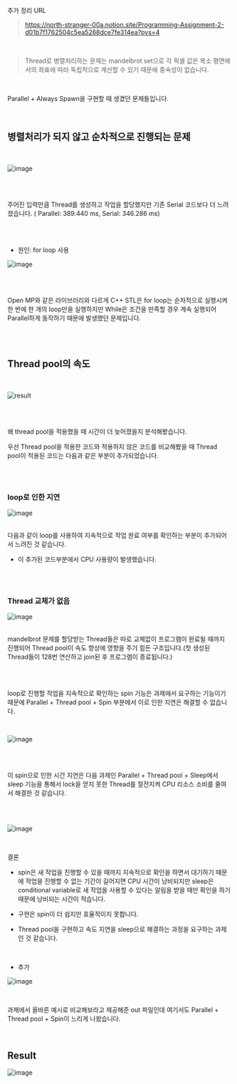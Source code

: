 추가 정리 URL

> https://north-stranger-00a.notion.site/Programming-Assignment-2-d01b7f1762504c5ea5268dce7fe314ea?pvs=4

</br>

>  Thread로 병렬처리하는 문제는 mandelbrot set으로 각 픽셀 값은 복소 평면에서의 좌표에 따라 독립적으로 계산할 수 있기 때문에 종속성이 없습니다.

</br>

Parallel + Always Spawn을 구현할 때 생겼던 문제들입니다.

</br>

## 병렬처리가 되지 않고 순차적으로 진행되는 문제
</br>


![image](https://github.com/audrb1999/CS149_assignment/assets/68139415/5a724c40-b5e7-4f56-9bc9-08b4f13361b0)

</br>
</br>

주어진 입력만큼 Thread를 생성하고 작업을 할당했지만 기존 Serial 코드보다 더 느려졌습니다. ( Parallel: 389.440 ms, Serial: 346.286 ms)

</br>
</br>

- 원인: for loop 사용

![image](https://github.com/audrb1999/CS149_assignment/assets/68139415/e7202dd7-fee1-41c3-9e4a-9ee4bcf90e1f)

</br>
</br>

Open MP와 같은 라이브러리와 다르게 C++ STL은 for loop는 순차적으로 실행시켜 한 번에 한 개의 loop만을 실행하지만 While은 조건을 만족할 경우 계속 실행되어 Parallel하게 동작하기 때문에 발생했던 문제입니다.

</br>
</br>

## Thread pool의 속도 
</br>

![result](https://github.com/audrb1999/CS149_assignment/assets/68139415/f9028005-7142-41f8-b72d-95aae7b59afa)


</br>
</br>

왜 thread pool을 적용했을 때 시간이 더 늦어졌을지 분석해봤습니다.

우선 Thread pool을 적용한 코드와 적용하지 않은 코드를 비교해봤을 때 Thread pool이 적용된 코드는 다음과 같은 부분이 추가되었습니다.

</br>
</br>

### loop로 인한 지연

![image](https://github.com/audrb1999/CS149_assignment/assets/68139415/2af3b1fd-05cb-4a99-b006-c6202fbc17fe)
</br>
</br>

다음과 같이 loop를 사용하여 지속적으로 작업 완료 여부를 확인하는 부분이 추가되어서 느려진 것 같습니다.
- 이 추가된 코드부분에서 CPU 사용량이 발생했습니다.

</br>
</br>

### Thread 교체가 없음

![image](https://github.com/audrb1999/CS149_assignment/assets/68139415/cc4b14fc-011f-41af-af02-57e2e4e8a95b)
</br>
</br>

mandelbrot 문제를 할당받는 Thread들은 따로 교체없이 프로그램이 완료될 때까지 진행되어 Thread pool이 속도 향상에 영향을 주기 힘든 구조입니다.(첫 생성된 Thread들이 128번 연산하고 join된 후 프로그램이 종료됩니다.)

</br>
</br>

loop로 진행할 작업을 지속적으로 확인하는 spin 기능은 과제에서 요구하는 기능이기 때문에 Parallel + Thread pool + Spin 부분에서 이로 인한 지연은 해결할 수 없습니다.

</br>

![image](https://github.com/audrb1999/CS149_assignment/assets/68139415/d8f2adf0-d436-45d5-a274-3ef2f5996d95)

</br>
</br>

이 spin으로 인한 시간 지연은 다음 과제인 Parallel + Thread pool + Sleep에서 sleep 기능을 통해서 lock을 얻지 못한 Thread를 절전지켜 CPU 리소스 소비를 줄여서 해결한 것 같습니다.

</br>
</br>

![image](https://github.com/audrb1999/CS149_assignment/assets/68139415/b9f584ff-8cde-4890-a0cf-a93150a3daaf)

</br>

결론

- spin은 새 작업을 진행할 수 있을 때까지 지속적으로 확인을 하면서 대기하기 때문에 작업을 진행할 수 없는 기간이 길어지면 CPU 시간이 낭비되지만 sleep은 conditional variable로 새 작업을 사용할 수 있다는 알림을 받을 때만 확인을 하기 때문에 낭비되는 시간이 적습니다.

- 구현은 spin이 더 쉽지만 효율적이지 못합니다.

- Thread pool을 구현하고 속도 지연을 sleep으로 해결하는 과정을 요구하는 과제인 것 같습니다.

</br>

+ 추가 

![image](https://github.com/audrb1999/CS149_assignment/assets/68139415/3291ee7c-8a87-4fc3-8a17-5f38f1228c8c)

</br>

과제에서 올바른 예시로 비교해보라고 제공해준 out 파일인데 여기서도 Parallel + Thread pool + Spin이 느리게 나왔습니다.

</br>

## Result


![image](https://github.com/audrb1999/CS149_assignment/assets/68139415/05c8a813-686f-48f3-a96b-83933993411b)










